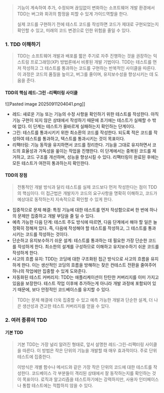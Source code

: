> 기능이 계속하여 추가, 수정되며 끊임없이 변화하는 소프트웨어 개발 환경에서 TDD는 버그와 회귀의 함정을 피할 수 있게 가이드역할을 한다.
> 
> 실제 코드를 구현하기 전에 테스트 코드를 작성하면 코드가 제대로 구현되었는지 확인할 수 있고, 미래의 코드 변경으로 인한 위험을 줄일 수 있다.

### 1. TDD 이해하기

> TDD는 소프트웨어 개발과 배포를 짧은 주기로 자주 진행하는 것을 권장하는 익스트링 프로그래밍(XP) 방법론에서 비롯된 개발 기법이다. TDD는 테스트를 먼저 작성하고 그 테스트를 통과하는 코드를 구현하는 반복적인 사이클을 따른다. 이 과정은 코드의 품질을 높이고, 버그를 줄이며, 유지보수성을 향상시키는 데 도움을 준다.

#### TDD의 핵심 레드-그린 -리팩터링 사이클

![[Pasted image 20250911204041.png]]


- 레드: 새로운 기능 또는 기능의 수정 사항을 확인하기 위한 테스트를 작성한다. 아직 기능 구현이 되지 않은 상태에서 작성하기 때문에 초기에는 테스트가 실패할 수 밖에 없다. 이 단계는 테스트가 올바르게 실패하는지 확인하는 단계이다.
- 그린: 테스트를 통과시키키 위한 최소환의 코드를 작성한다. 되도록 적은 코드를 작성하여 테스트를 통과하고, 텍스트를 통과시키는 것이 목표이다.
- 리팩터링: 기능 동작을 유지하면서 코드를 정리한다. 기능을 그대로 유지하면서 코드의 효율성과 가독성을 옾이는 작업을 진행한다. 이 단계에서는 중복된 코드를 제거하고, 코드 구조를 개선하며, 성능을 향상시킬 수 있다. 리팩터링이 완료된 후에는 모든 테스트가 여전히 통과하는지 확인한다.
  
#### TDD의 장점

> 전통적인 개발 방식과 달리 테스트를 실제 코드보다 먼저 작성한다는 점이 TDD의 핵심이다. 이 접근법은 개발자가 코드의 요구사항을 명확히 이해하고, 코드가 예상대로 동작하는지 지속적으로 확인할 수 있게 한다.

- 집중적으로 문제 해결: 특정 기능에 대한 테스트를 먼저 작성함으로써 한 번에 하나의 문제만 집중하고 개발 부담을 줄 일 수 있다.
- 예측 가능한 다음 단계: 테스트 주도 방식에 따르면, 다음 단계에서 해야 할 일은 늘 정확히 정해져 있다. 즉,  다음에 작성해야 할 테스트를 작성하고, 그 테스트를 통과시키는 코드를 작성하는 것이다.
- 단순하고 유지보수하기 쉬운 설계: 테스트를 통과하는 데 필요한 가장 단순한 코드를 작성하게 한다. 최소한의 설계를 구성하므로 이해하고 유지보수하기 쉬운 코드를 작성하게 한다.
- 사고의 흐름 유지: TDD는 코딩에 대한 구조화된 접근 방식으로 사고의 흐름을 유지하게 한다. 이는 생산적인 코딩의 흐름을 방해하는 잦은 컨테스트 전환을 줄여주어 하나의 작업에만 집중할 수 있게 도와준다.
- 자동화된 테스트 커버리지: TDD는 애플리케이션이 탄탄한 커버리지를 이미 가지고 있음을 보장한다. 테스트 작업 이후에 추가하는게 아니라 개발 과정에 포함되어 있기 때문에, 보다 안정적인 코드베이스를 유지할 수 있다.
  
> TDD는 문제 해결에 더욱 집중할 수 있고 예측 가능한 개발과 단순한 설계, 더 나은 생산성과 견고한 테스트 커버리지를 얻을 수 있다.


### 2. 여러 종류의 TDD

#### 기본 TDD

> 기본 TDD는 가장 널리 알려진 형태로, 앞서 설명한 레드-그린-리팩터링 사이클을 따른다. 이 방법은 작은 단위의 기능을 개발할 때 매우 효과적이다. 주로 단위 테스트에 집중한다.
> 
> 이방식은 개별 함수나 메서드와 같은 가장 작은 단위의 코드에 대한 테스트를 작성한다. 코드베이스 각 부분들이 격리된 상태에서 잘 동작하는지를 확인하는 것이 목표이다. 로직과 알고리즘을 테스트하기에는 강력하지만, 사용자 인터페이스나 통합 테스트에는 적합하지 않을 수 있다.

